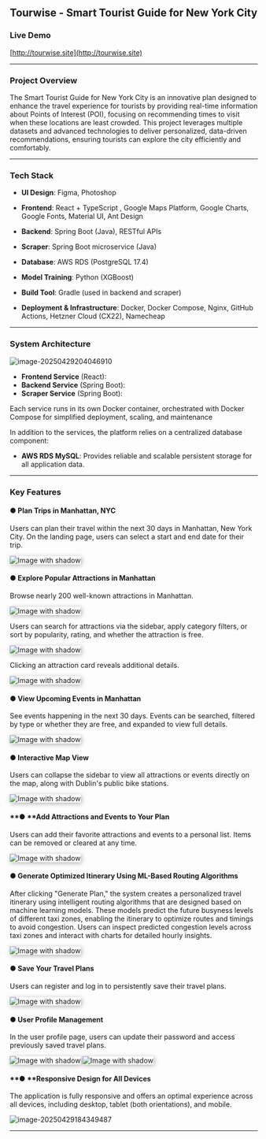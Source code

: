 ## Tourwise - Smart Tourist Guide for New York City 

### Live Demo

[http://tourwise.site](http://tourwise.site)

------

###  Project Overview

The Smart Tourist Guide for New York City is an innovative plan designed to enhance the travel experience for tourists by providing real-time information about Points of Interest (POI), focusing on recommending times to visit when these locations are least crowded. This project leverages multiple datasets and advanced technologies to deliver personalized, data-driven recommendations, ensuring tourists can explore the city efficiently and comfortably.



------

### Tech Stack

- **UI Design**:  Figma, Photoshop
  
- **Frontend**:  React + TypeScript , Google Maps Platform, Google Charts, Google Fonts, Material UI, Ant Design
  
- **Backend**:  Spring Boot (Java), RESTful APIs

- **Scraper**:  Spring Boot microservice (Java)

- **Database**: AWS RDS (PostgreSQL 17.4)

- **Model Training**:  Python (XGBoost)

- **Build Tool**:  Gradle (used in backend and scraper)

- **Deployment & Infrastructure**:  Docker, Docker Compose, Nginx, GitHub Actions,  Hetzner Cloud (CX22), Namecheap


------

###  System Architecture

![image-20250429204046910](docs/images/system_arch.png)

- **Frontend Service** (React): 
- **Backend Service** (Spring Boot): 
- **Scraper Service** (Spring Boot): 

Each service runs in its own Docker container, orchestrated with Docker Compose for simplified deployment, scaling, and maintenance

In addition to the services, the platform relies on a centralized database component:

- **AWS RDS MySQL**: Provides reliable and scalable persistent storage for all application data.

  

------

### Key Features

#### ● Plan Trips in Manhattan, NYC

Users can plan their travel within the next 30 days in Manhattan, New York City. On the landing page, users can select a start and end date for their trip.

<img src="docs/images/landing2.png" alt="Image with shadow" style="box-shadow: 2px 2px 10px rgba(0, 0, 0, 0.3); border: none;">



#### ● Explore Popular Attractions in Manhattan

Browse nearly 200 well-known attractions in Manhattan. 

<img src="docs/images/attractions.png" alt="Image with shadow" style="box-shadow: 2px 2px 10px rgba(0, 0, 0, 0.3); border: none;">



Users can search for attractions via the sidebar, apply category filters, or sort by popularity, rating, and whether the attraction is free.

<img src="docs/images/filter.png" alt="Image with shadow" style="box-shadow: 2px 2px 10px rgba(0, 0, 0, 0.3); border: none;">



Clicking an attraction card reveals additional details.

<img src="docs/images/attraction_details.png" alt="Image with shadow" style="box-shadow: 2px 2px 10px rgba(0, 0, 0, 0.3); border: none;">



#### ●  View Upcoming Events in Manhattan

See events happening in the next 30 days. Events can be searched, filtered by type or whether they are free, and expanded to view full details.

<img src="docs/images/events.png" alt="Image with shadow" style="box-shadow: 2px 2px 10px rgba(0, 0, 0, 0.3); border: none;">



#### ● Interactive Map View

Users can collapse the sidebar to view all attractions or events directly on the map, along with Dublin's public bike stations.

<img src="docs/images/map.png" alt="Image with shadow" style="box-shadow: 2px 2px 10px rgba(0, 0, 0, 0.3); border: none;">



#### **● **Add Attractions and Events to Your Plan

Users can add their favorite attractions and events to a personal list. Items can be removed or cleared at any time.

<img src="docs/images/list.png" alt="Image with shadow" style="box-shadow: 2px 2px 10px rgba(0, 0, 0, 0.3); border: none;">



#### ● Generate Optimized Itinerary Using ML-Based Routing Algorithms

After clicking "Generate Plan," the system creates a personalized travel itinerary using intelligent routing algorithms that are designed based on machine learning models. These models predict the future busyness levels of different taxi zones, enabling the itinerary to optimize routes and timings to avoid congestion. Users can inspect predicted congestion levels across taxi zones and interact with charts for detailed hourly insights.

<img src="docs/images/schedule.png" alt="Image with shadow" style="box-shadow: 2px 2px 10px rgba(0, 0, 0, 0.3); border: none;">



#### ● Save Your Travel Plans

Users can register and log in to persistently save their travel plans.

<img src="docs/images/signup.png" alt="Image with shadow" style="box-shadow: 2px 2px 10px rgba(0, 0, 0, 0.3); border: none;">



#### ●  User Profile Management

In the user profile page, users can update their password and access previously saved travel plans.

<img src="docs/images/profile.png" alt="Image with shadow" style="box-shadow: 2px 2px 10px rgba(0, 0, 0, 0.3); border: none;">

<img src="docs/images/myplans.png" alt="Image with shadow" style="box-shadow: 2px 2px 10px rgba(0, 0, 0, 0.3); border: none;">



#### **● **Responsive Design for All Devices

The application is fully responsive and offers an optimal experience across all devices, including desktop, tablet (both orientations), and mobile.

![image-20250429184349487](docs/images/responsive.png)

------

